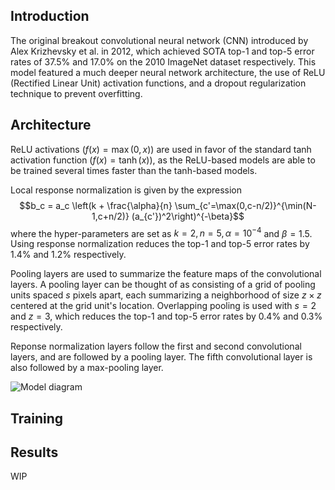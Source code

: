 ## Introduction
The original breakout convolutional neural network (CNN) introduced by Alex Krizhevsky et al. in 2012, which achieved SOTA top-1 and top-5 error rates of 37.5% and 17.0% on the 2010 ImageNet dataset respectively. This model featured a much deeper neural network architecture, the use of ReLU (Rectified Linear Unit) activation functions, and a dropout regularization technique to prevent overfitting.

## Architecture
ReLU activations ($f(x) = \max(0, x)$) are used in favor of the standard tanh activation function ($f(x) = \tanh(x)$), as the ReLU-based models are able to be trained several times faster than the tanh-based models.

Local response normalization is given by the expression $$b_c = a_c \left(k + \frac{\alpha}{n} \sum_{c'=\max(0,c-n/2)}^{\min(N-1,c+n/2)} (a_{c'})^2\right)^{-\beta}$$ where the hyper-parameters are set as $k = 2, n = 5, \alpha = 10^{-4}$ and $\beta = 1.5$. Using response normalization reduces the top-1 and top-5 error rates by 1.4% and 1.2% respectively.

Pooling layers are used to summarize the feature maps of the convolutional layers. A pooling layer can be thought of as consisting of a grid of pooling units spaced $s$ pixels apart, each summarizing a neighborhood of size $z \times z$ centered at the grid unit's location. Overlapping pooling is used with $s = 2$ and $z = 3$, which reduces the top-1 and top-5 error rates by 0.4% and 0.3% respectively.

Reponse normalization layers follow the first and second convolutional layers, and are followed by a pooling layer. The fifth convolutional layer is also followed by a max-pooling layer.

![Model diagram](models/alexnet/image1.jpg)

## Training


## Results

WIP
